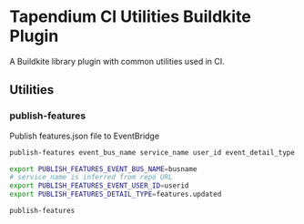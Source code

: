 # Tapendium CI Utilities Buildkite Plugin

A Buildkite library plugin with common utilities used in CI.

## Utilities

### publish-features

Publish features.json file to EventBridge

```bash
publish-features event_bus_name service_name user_id event_detail_type
```

```bash
export PUBLISH_FEATURES_EVENT_BUS_NAME=busname
# service_name is inferred from repo URL
export PUBLISH_FEATURES_EVENT_USER_ID=userid
export PUBLISH_FEATURES_DETAIL_TYPE=features.updated

publish-features
```
